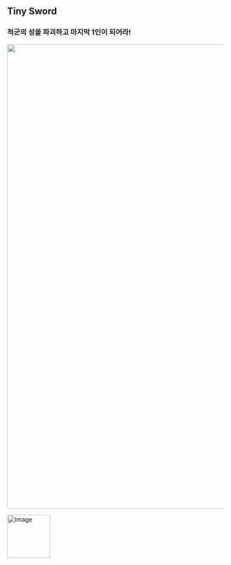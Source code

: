 ## Tiny Sword 
### 적군의 성을 파괴하고 마지막 1인이 되어라!


<p align="center">
<img width="1919" height="1079" alt="스크린샷 2025-08-14 181434" src="https://github.com/user-attachments/assets/3f59f74b-6acb-4a45-a0b5-b54c0dbdb0e2" />
</p>

[<img width="100" height="auto" alt="image" src="https://github.com/user-attachments/assets/e0ec78c6-7c0d-474e-9ded-ade27adac28a" />
](https://www.youtube.com/watch?v=IAcIKz_0OaE)

